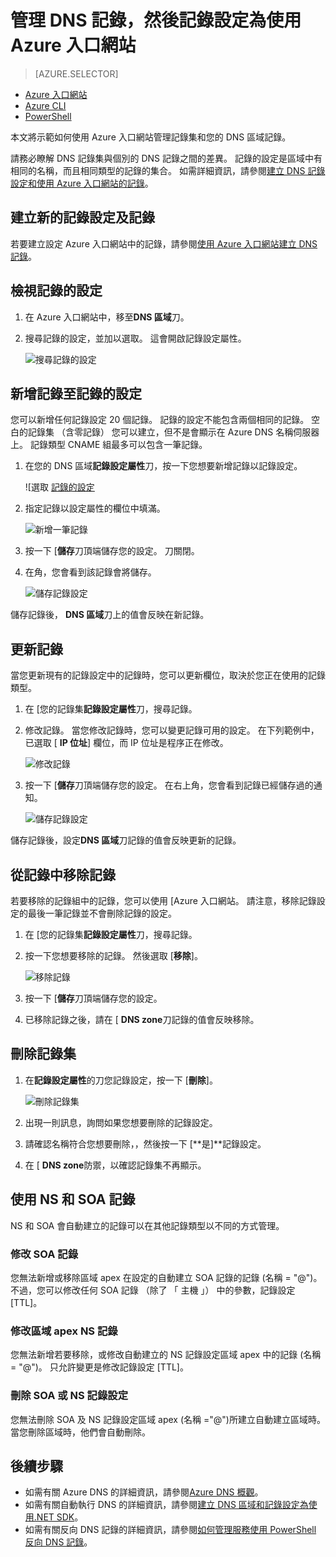 <properties
   pageTitle="管理 DNS 記錄設定和使用 Azure 入口網站的記錄 |Microsoft Azure"
   description="管理 DNS 記錄設定，並時裝載您的網域，在 Azure 的 DNS 記錄。"
   services="dns"
   documentationCenter="na"
   authors="sdwheeler"
   manager="carmonm"
   editor=""
   tags="azure-resource-manager"/>

<tags
   ms.service="dns"
   ms.devlang="na"
   ms.topic="article"
   ms.tgt_pltfrm="na"
   ms.workload="infrastructure-services"
   ms.date="08/16/2016"
   ms.author="sewhee"/>

# <a name="manage-dns-records-and-record-sets-by-using-the-azure-portal"></a>管理 DNS 記錄，然後記錄設定為使用 Azure 入口網站


> [AZURE.SELECTOR]
- [Azure 入口網站](dns-operations-recordsets-portal.md)
- [Azure CLI](dns-operations-recordsets-cli.md)
- [PowerShell](dns-operations-recordsets.md)


本文將示範如何使用 Azure 入口網站管理記錄集和您的 DNS 區域記錄。

請務必瞭解 DNS 記錄集與個別的 DNS 記錄之間的差異。 記錄的設定是區域中有相同的名稱，而且相同類型的記錄的集合。 如需詳細資訊，請參閱[建立 DNS 記錄設定和使用 Azure 入口網站的記錄](dns-getstarted-create-recordset-portal.md)。

## <a name="create-a-new-record-set-and-record"></a>建立新的記錄設定及記錄

若要建立設定 Azure 入口網站中的記錄，請參閱[使用 Azure 入口網站建立 DNS 記錄](dns-getstarted-create-recordset-portal.md)。


## <a name="view-a-record-set"></a>檢視記錄的設定

1. 在 Azure 入口網站中，移至**DNS 區域**刀。

2. 搜尋記錄的設定，並加以選取。 這會開啟記錄設定屬性。

    ![搜尋記錄的設定](./media/dns-operations-recordsets-portal/searchset500.png)


## <a name="add-a-new-record-to-a-record-set"></a>新增記錄至記錄的設定

您可以新增任何記錄設定 20 個記錄。 記錄的設定不能包含兩個相同的記錄。 空白的記錄集 （含零記錄） 您可以建立，但不是會顯示在 Azure DNS 名稱伺服器上。 記錄類型 CNAME 組最多可以包含一筆記錄。


1. 在您的 DNS 區域**記錄設定屬性**刀，按一下您想要新增記錄以記錄設定。

    ![選取 [記錄的設定](./media/dns-operations-recordsets-portal/selectset500.png)

2. 指定記錄以設定屬性的欄位中填滿。

    ![新增一筆記錄](./media/dns-operations-recordsets-portal/addrecord500.png)

2. 按一下 [**儲存**刀頂端儲存您的設定。 刀關閉。

3. 在角，您會看到該記錄會將儲存。

    ![儲存記錄設定](./media/dns-operations-recordsets-portal/saving150.png)

儲存記錄後， **DNS 區域**刀上的值會反映在新記錄。


## <a name="update-a-record"></a>更新記錄

當您更新現有的記錄設定中的記錄時，您可以更新欄位，取決於您正在使用的記錄類型。

1. 在 [您的記錄集**記錄設定屬性**刀，搜尋記錄。

2. 修改記錄。 當您修改記錄時，您可以變更記錄可用的設定。 在下列範例中，已選取 [ **IP 位址**] 欄位，而 IP 位址是程序正在修改。

    ![修改記錄](./media/dns-operations-recordsets-portal/modifyrecord500.png)

3. 按一下 [**儲存**刀頂端儲存您的設定。 在右上角，您會看到記錄已經儲存過的通知。

    ![儲存記錄設定](./media/dns-operations-recordsets-portal/saved150.png)


儲存記錄後，設定**DNS 區域**刀記錄的值會反映更新的記錄。


## <a name="remove-a-record-from-a-record-set"></a>從記錄中移除記錄

若要移除的記錄組中的記錄，您可以使用 [Azure 入口網站。 請注意，移除記錄設定的最後一筆記錄並不會刪除記錄的設定。

1. 在 [您的記錄集**記錄設定屬性**刀，搜尋記錄。

2. 按一下您想要移除的記錄。 然後選取 [**移除**]。

    ![移除記錄](./media/dns-operations-recordsets-portal/removerecord500.png)

3. 按一下 [**儲存**刀頂端儲存您的設定。

3. 已移除記錄之後，請在 [ **DNS zone**刀記錄的值會反映移除。


## <a name="delete"></a>刪除記錄集

1. 在**記錄設定屬性**的刀您記錄設定，按一下 [**刪除**]。

    ![刪除記錄集](./media/dns-operations-recordsets-portal/deleterecordset500.png)

2. 出現一則訊息，詢問如果您想要刪除的記錄設定。

3. 請確認名稱符合您想要刪除，，然後按一下 [**是]**記錄設定。

4. 在 [ **DNS zone**防禦，以確認記錄集不再顯示。


## <a name="work-with-ns-and-soa-records"></a>使用 NS 和 SOA 記錄

NS 和 SOA 會自動建立的記錄可以在其他記錄類型以不同的方式管理。

### <a name="modify-soa-records"></a>修改 SOA 記錄

您無法新增或移除區域 apex 在設定的自動建立 SOA 記錄的記錄 (名稱 = "@")。 不過，您可以修改任何 SOA 記錄 （除了 「 主機 」） 中的參數，記錄設定 [TTL]。

### <a name="modify-ns-records-at-the-zone-apex"></a>修改區域 apex NS 記錄

您無法新增若要移除，或修改自動建立的 NS 記錄設定區域 apex 中的記錄 (名稱 = "@")。 只允許變更是修改記錄設定 [TTL]。

### <a name="delete-soa-or-ns-record-sets"></a>刪除 SOA 或 NS 記錄設定

您無法刪除 SOA 及 NS 記錄設定區域 apex (名稱 ="@")所建立自動建立區域時。 當您刪除區域時，他們會自動刪除。

## <a name="next-steps"></a>後續步驟

-   如需有關 Azure DNS 的詳細資訊，請參閱[Azure DNS 概觀](dns-overview.md)。
-   如需有關自動執行 DNS 的詳細資訊，請參閱[建立 DNS 區域和記錄設定為使用.NET SDK](dns-sdk.md)。
-   如需有關反向 DNS 記錄的詳細資訊，請參閱[如何管理服務使用 PowerShell 反向 DNS 記錄](dns-reverse-dns-record-operations-ps.md)。
